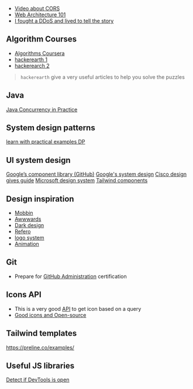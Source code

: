 
- [Video about CORS](https://www.youtube.com/watch?v=Ka8vG5miErk)
- [Web Architecture 101](https://medium.com/storyblocks-engineering/web-architecture-101-a3224e126947)
- [I fought a DDoS and lived to tell the story](https://funkbytetech.substack.com/p/i-fought-a-ddos-and-lived-to-tell)


## Algorithm Courses

- [Algorithms Coursera](https://www.coursera.org/learn/algorithms-part1?aid=true)
- [hackerearth 1](https://www.hackerearth.com/practice/data-structures/arrays/1-d/practice-problems/)
- [hackerearch 2](https://www.hackerearth.com/practice/basic-programming/input-output/basics-of-input-output/practice-problems/)

> `hackerearth` give a very useful articles to help you solve the puzzles


## Java
[Java Concurrency in Practice](https://www.amazon.com/Java-Concurrency-Practice-Brian-Goetz/dp/0321349601)

## System design patterns

[learn with practical examples DP](https://refactoring.guru/design-patterns)

## UI system design

[Google’s component library (GitHub)](https://github.com/material-components/material-web/blob/main/docs/intro.md)
[Google's system design](https://m3.material.io/get-started)
[Cisco design gives guide](https://momentum.design/)
[Microsoft design system](https://fluent2.microsoft.design/)
[Tailwind components](https://catalyst-demo.tailwindui.com/events)
## Design inspiration

- [Mobbin](https://mobbin.com/)
- [Awwwards](https://www.awwwards.com/)
- [Dark design](https://dark.design/)
- [Refero](https://refero.design/)
- [logo system](https://logosystem.co/logo)
- [Animation](https://tympanus.net/codrops/demos/page/2/)

## Git

- Prepare for [GitHub Administration](https://github.com/LadyKerr/github-certification-guide?tab=readme-ov-file) certification

## Icons API

- This is a very good [API](https://api.thenounproject.com/documentation.html) to get icon based on a query
- [Good icons and Open-source](https://iconify.design/getting-started/)

## Tailwind templates

https://preline.co/examples/

## Useful JS libraries

[Detect if DevTools is open ](https://github.com/sindresorhus/devtools-detect)